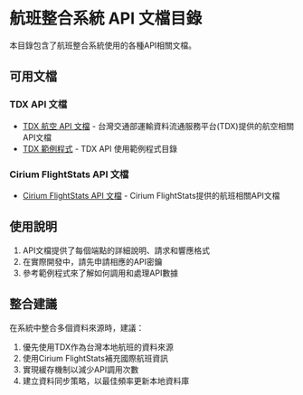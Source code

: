 # 航班整合系統 API 文檔目錄

本目錄包含了航班整合系統使用的各種API相關文檔。

## 可用文檔

### TDX API 文檔

- [TDX 航空 API 文檔](./tdx_air_api.md) - 台灣交通部運輸資料流通服務平台(TDX)提供的航空相關API文檔
- [TDX 範例程式](./tdx_examples/) - TDX API 使用範例程式目錄

### Cirium FlightStats API 文檔

- [Cirium FlightStats API 文檔](./cirium_flightstats_api.md) - Cirium FlightStats提供的航班相關API文檔

## 使用說明

1. API文檔提供了每個端點的詳細說明、請求和響應格式
2. 在實際開發中，請先申請相應的API密鑰
3. 參考範例程式來了解如何調用和處理API數據

## 整合建議

在系統中整合多個資料來源時，建議：

1. 優先使用TDX作為台灣本地航班的資料來源
2. 使用Cirium FlightStats補充國際航班資訊
3. 實現緩存機制以減少API調用次數
4. 建立資料同步策略，以最佳頻率更新本地資料庫 